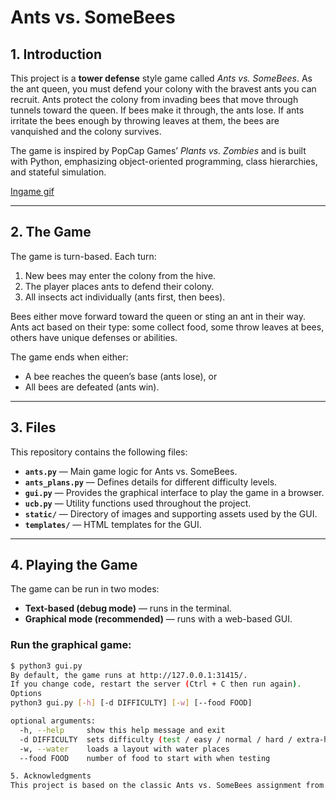 # Ants vs. SomeBees

## 1. Introduction

This project is a **tower defense** style game called *Ants vs. SomeBees*. As the ant queen, you must defend your colony with the bravest ants you can recruit. Ants protect the colony from invading bees that move through tunnels toward the queen. If bees make it through, the ants lose. If ants irritate the bees enough by throwing leaves at them, the bees are vanquished and the colony survives.  

The game is inspired by PopCap Games’ *Plants vs. Zombies* and is built with Python, emphasizing object-oriented programming, class hierarchies, and stateful simulation.


[Ingame gif](game.gif)

---

## 2. The Game

The game is turn-based. Each turn:

1. New bees may enter the colony from the hive.  
2. The player places ants to defend their colony.  
3. All insects act individually (ants first, then bees).  

Bees either move forward toward the queen or sting an ant in their way. Ants act based on their type: some collect food, some throw leaves at bees, others have unique defenses or abilities.  

The game ends when either:  
- A bee reaches the queen’s base (ants lose), or  
- All bees are defeated (ants win).  

---

## 3. Files

This repository contains the following files:

- **`ants.py`** — Main game logic for Ants vs. SomeBees.  
- **`ants_plans.py`** — Defines details for different difficulty levels.  
- **`gui.py`** — Provides the graphical interface to play the game in a browser.  
- **`ucb.py`** — Utility functions used throughout the project.  
- **`static/`** — Directory of images and supporting assets used by the GUI.  
- **`templates/`** — HTML templates for the GUI.  

---

## 4. Playing the Game

The game can be run in two modes:  

- **Text-based (debug mode)** — runs in the terminal.  
- **Graphical mode (recommended)** — runs with a web-based GUI.  

### Run the graphical game:
```bash
$ python3 gui.py
By default, the game runs at http://127.0.0.1:31415/.
If you change code, restart the server (Ctrl + C then run again).
Options
python3 gui.py [-h] [-d DIFFICULTY] [-w] [--food FOOD]

optional arguments:
  -h, --help     show this help message and exit
  -d DIFFICULTY  sets difficulty (test / easy / normal / hard / extra-hard)
  -w, --water    loads a layout with water places
  --food FOOD    number of food to start with when testing

5. Acknowledgments
This project is based on the classic Ants vs. SomeBees assignment from UC Berkeley, adapted here with custom files and GUI integration.



